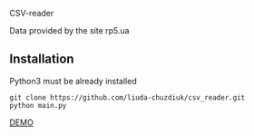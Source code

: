 CSV-reader

Data provided by the site rp5.ua
## Installation
Python3 must be already installed

```shell
git clone https://github.com/liuda-chuzdiuk/csv_reader.git
python main.py
```
[DEMO](demo.png)

